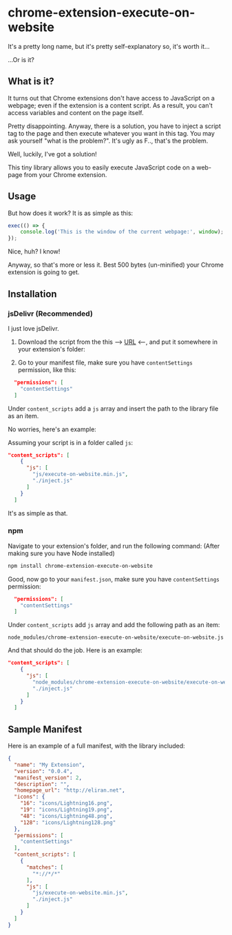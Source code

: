 # chrome-extension-execute-on-website

It's a pretty long name, but it's pretty self-explanatory so, it's worth it...

...Or is it?

## What is it?

It turns out that Chrome extensions don't have access to JavaScript on a webpage; even if the extension is a content script. As a result, you can't access variables and content on the page itself.

Pretty disappointing. Anyway, there is a solution, you have to inject a script tag to the page and then execute whatever you want in this tag. You may ask yourself "what is the problem?". It's ugly as F.., that's the problem.

Well, luckily, I've got a solution!

This tiny library allows you to easily execute JavaScript code on a web-page from your Chrome extension.

## Usage
But how does it work? It is as simple as this:

```javascript
exec(() => {
    console.log('This is the window of the current webpage:', window);
});
```

Nice, huh? I know!

Anyway, so that's more or less it. Best 500 bytes (un-minified) your Chrome extension is going to get.

## Installation

### jsDelivr (Recommended)
I just love jsDelivr. 


1. Download the script from the this --> [URL](https://cdn.jsdelivr.net/npm/chrome-extension-execute-on-website/execute-on-website.min.js) <--, and put it somewhere in your extension's folder:


2. Go to your manifest file, make sure you have `contentSettings` permission, like this:
```json
  "permissions": [
    "contentSettings"
  ]
```

Under `content_scripts` add a `js` array and insert the path to the library file as an item.

No worries, here's an example:

Assuming your script is in a folder called `js`:

```json
"content_scripts": [
    {
      "js": [
        "js/execute-on-website.min.js",
        "./inject.js"
      ]
    }
  ]
```

It's as simple as that.

### npm

Navigate to your extension's folder, and run the following command: (After making sure you have Node installed)
```bash
npm install chrome-extension-execute-on-website
```
Good, now go to your `manifest.json`, make sure you have `contentSettings` permission:
```json
  "permissions": [
    "contentSettings"
  ]
```
Under `content_scripts` add `js` array and add the following path as an item:

`node_modules/chrome-extension-execute-on-website/execute-on-website.js`

And that should do the job. Here is an example:

```json
"content_scripts": [
    {
      "js": [
        "node_modules/chrome-extension-execute-on-website/execute-on-website.js",
        "./inject.js"
      ]
    }
  ]
```

## Sample Manifest
Here is an example of a full manifest, with the library included:
```json
{
  "name": "My Extension",
  "version": "0.0.4",
  "manifest_version": 2,
  "description": "",
  "homepage_url": "http://eliran.net",
  "icons": {
    "16": "icons/Lightning16.png",
    "19": "icons/Lightning19.png",
    "48": "icons/Lightning48.png",
    "128": "icons/Lightning128.png"
  },
  "permissions": [
    "contentSettings"
  ],
  "content_scripts": [
    {
      "matches": [
        "*://*/*"
      ],
      "js": [
        "js/execute-on-website.min.js",
        "./inject.js"
      ]
    }
  ]
}
```
